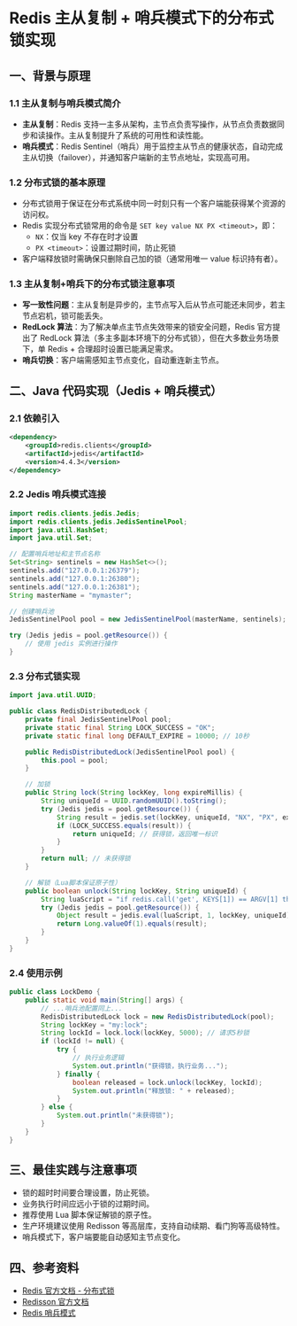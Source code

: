 # Redis 主从复制 + 哨兵模式下的分布式锁实现

## 一、背景与原理

### 1.1 主从复制与哨兵模式简介
- **主从复制**：Redis 支持一主多从架构，主节点负责写操作，从节点负责数据同步和读操作。主从复制提升了系统的可用性和读性能。
- **哨兵模式**：Redis Sentinel（哨兵）用于监控主从节点的健康状态，自动完成主从切换（failover），并通知客户端新的主节点地址，实现高可用。

### 1.2 分布式锁的基本原理
- 分布式锁用于保证在分布式系统中同一时刻只有一个客户端能获得某个资源的访问权。
- Redis 实现分布式锁常用的命令是 `SET key value NX PX <timeout>`，即：
  - `NX`：仅当 key 不存在时才设置
  - `PX <timeout>`：设置过期时间，防止死锁
- 客户端释放锁时需确保只删除自己加的锁（通常用唯一 value 标识持有者）。

### 1.3 主从复制+哨兵下的分布式锁注意事项
- **写一致性问题**：主从复制是异步的，主节点写入后从节点可能还未同步，若主节点宕机，锁可能丢失。
- **RedLock 算法**：为了解决单点主节点失效带来的锁安全问题，Redis 官方提出了 RedLock 算法（多主多副本环境下的分布式锁），但在大多数业务场景下，单 Redis + 合理超时设置已能满足需求。
- **哨兵切换**：客户端需感知主节点变化，自动重连新主节点。

## 二、Java 代码实现（Jedis + 哨兵模式）

### 2.1 依赖引入
```xml
<dependency>
    <groupId>redis.clients</groupId>
    <artifactId>jedis</artifactId>
    <version>4.4.3</version>
</dependency>
```

### 2.2 Jedis 哨兵模式连接
```java
import redis.clients.jedis.Jedis;
import redis.clients.jedis.JedisSentinelPool;
import java.util.HashSet;
import java.util.Set;

// 配置哨兵地址和主节点名称
Set<String> sentinels = new HashSet<>();
sentinels.add("127.0.0.1:26379");
sentinels.add("127.0.0.1:26380");
sentinels.add("127.0.0.1:26381");
String masterName = "mymaster";

// 创建哨兵池
JedisSentinelPool pool = new JedisSentinelPool(masterName, sentinels);

try (Jedis jedis = pool.getResource()) {
    // 使用 jedis 实例进行操作
}
```

### 2.3 分布式锁实现
```java
import java.util.UUID;

public class RedisDistributedLock {
    private final JedisSentinelPool pool;
    private static final String LOCK_SUCCESS = "OK";
    private static final long DEFAULT_EXPIRE = 10000; // 10秒

    public RedisDistributedLock(JedisSentinelPool pool) {
        this.pool = pool;
    }

    // 加锁
    public String lock(String lockKey, long expireMillis) {
        String uniqueId = UUID.randomUUID().toString();
        try (Jedis jedis = pool.getResource()) {
            String result = jedis.set(lockKey, uniqueId, "NX", "PX", expireMillis);
            if (LOCK_SUCCESS.equals(result)) {
                return uniqueId; // 获得锁，返回唯一标识
            }
        }
        return null; // 未获得锁
    }

    // 解锁（Lua脚本保证原子性）
    public boolean unlock(String lockKey, String uniqueId) {
        String luaScript = "if redis.call('get', KEYS[1]) == ARGV[1] then return redis.call('del', KEYS[1]) else return 0 end";
        try (Jedis jedis = pool.getResource()) {
            Object result = jedis.eval(luaScript, 1, lockKey, uniqueId);
            return Long.valueOf(1).equals(result);
        }
    }
}
```

### 2.4 使用示例
```java
public class LockDemo {
    public static void main(String[] args) {
        // ...哨兵池配置同上...
        RedisDistributedLock lock = new RedisDistributedLock(pool);
        String lockKey = "my:lock";
        String lockId = lock.lock(lockKey, 5000); // 请求5秒锁
        if (lockId != null) {
            try {
                // 执行业务逻辑
                System.out.println("获得锁，执行业务...");
            } finally {
                boolean released = lock.unlock(lockKey, lockId);
                System.out.println("释放锁: " + released);
            }
        } else {
            System.out.println("未获得锁");
        }
    }
}
```

## 三、最佳实践与注意事项
- 锁的超时时间要合理设置，防止死锁。
- 业务执行时间应远小于锁的过期时间。
- 推荐使用 Lua 脚本保证解锁的原子性。
- 生产环境建议使用 Redisson 等高层库，支持自动续期、看门狗等高级特性。
- 哨兵模式下，客户端要能自动感知主节点变化。

## 四、参考资料
- [Redis 官方文档 - 分布式锁](https://redis.io/topics/distlock)
- [Redisson 官方文档](https://github.com/redisson/redisson/wiki)
- [Redis 哨兵模式](https://redis.io/docs/management/sentinel/) 